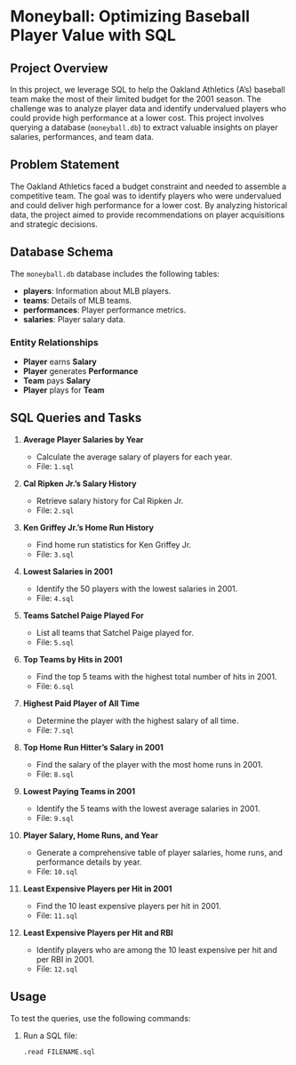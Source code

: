 # Moneyball: Optimizing Baseball Player Value with SQL

## Project Overview

In this project, we leverage SQL to help the Oakland Athletics (A’s) baseball team make the most of their limited budget for the 2001 season. The challenge was to analyze player data and identify undervalued players who could provide high performance at a lower cost. This project involves querying a database (`moneyball.db`) to extract valuable insights on player salaries, performances, and team data.

## Problem Statement

The Oakland Athletics faced a budget constraint and needed to assemble a competitive team. The goal was to identify players who were undervalued and could deliver high performance for a lower cost. By analyzing historical data, the project aimed to provide recommendations on player acquisitions and strategic decisions.

## Database Schema

The `moneyball.db` database includes the following tables:
- **players**: Information about MLB players.
- **teams**: Details of MLB teams.
- **performances**: Player performance metrics.
- **salaries**: Player salary data.

### Entity Relationships
- **Player** earns **Salary**
- **Player** generates **Performance**
- **Team** pays **Salary**
- **Player** plays for **Team**

## SQL Queries and Tasks

1. **Average Player Salaries by Year**
   - Calculate the average salary of players for each year.
   - File: `1.sql`

2. **Cal Ripken Jr.’s Salary History**
   - Retrieve salary history for Cal Ripken Jr.
   - File: `2.sql`

3. **Ken Griffey Jr.’s Home Run History**
   - Find home run statistics for Ken Griffey Jr.
   - File: `3.sql`

4. **Lowest Salaries in 2001**
   - Identify the 50 players with the lowest salaries in 2001.
   - File: `4.sql`

5. **Teams Satchel Paige Played For**
   - List all teams that Satchel Paige played for.
   - File: `5.sql`

6. **Top Teams by Hits in 2001**
   - Find the top 5 teams with the highest total number of hits in 2001.
   - File: `6.sql`

7. **Highest Paid Player of All Time**
   - Determine the player with the highest salary of all time.
   - File: `7.sql`

8. **Top Home Run Hitter’s Salary in 2001**
   - Find the salary of the player with the most home runs in 2001.
   - File: `8.sql`

9. **Lowest Paying Teams in 2001**
   - Identify the 5 teams with the lowest average salaries in 2001.
   - File: `9.sql`

10. **Player Salary, Home Runs, and Year**
    - Generate a comprehensive table of player salaries, home runs, and performance details by year.
    - File: `10.sql`

11. **Least Expensive Players per Hit in 2001**
    - Find the 10 least expensive players per hit in 2001.
    - File: `11.sql`

12. **Least Expensive Players per Hit and RBI**
    - Identify players who are among the 10 least expensive per hit and per RBI in 2001.
    - File: `12.sql`

## Usage

To test the queries, use the following commands:

1. Run a SQL file:
   ```sh
   .read FILENAME.sql
